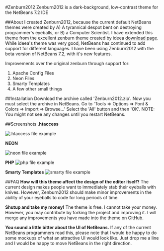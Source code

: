 #Zenburn2012
Zenburn2012 is a dark-background, low-contrast theme for the NetBeans 7.2 IDE

##About
I created Zenburn2012, because the current default NetBeans themes were created by A) A tyrannical despot bent on destroying programmer's eyeballs, or B) a Computer Scientist. I have extended this theme from the excellent zenburn theme created by ideea [download page](//forums.netbeans.org/topic29869.htmlhttps://github.com/paololus/NetBeans-Custom-Themes/downloads). While ideea's theme was very good, NetBeans has continued to add support for different languages. I have been using Zenburn2012 with the beta version of NetBeans 7.2, with it's new features.

Improvements over the original zenburn through support for:
1. Apache Config Files
2. Neon Files
3. Smarty Templates
4. A few other small things

##Installation
Download the archive called 'Zenburn2012.zip'. Now you must select the archive in NetBeans. Go to 'Tools => Options => Font & Colors => Import => Browse...' Select the 'All' button and then 'OK'. NOTE: You might not see any changes until you restart NetBeans.

##Screenshots
__.htaccess__

![.htaccess file example](//github.com/elimc/Zenburn2012/raw/master/samples/htaccess.jpg)

__NEON__

![neon file example](//github.com/elimc/Zenburn2012/raw/master/samples/neon.jpg)

__PHP__
![php file example](//github.com/elimc/Zenburn2012/raw/master/samples/php.jpg)

__Smarty Templates__
![smarty file example](//github.com/elimc/Zenburn2012/raw/master/samples/smarty.jpg)

##FAQ
__How will this theme affect the design of the editor itself?__
The current design makes people want to immediately stab their eyeballs with knives. However, Zenburn2012 should make minor improvements in the ability of your eyeballs to code for long periods of time. 

__Shutup and take my money!__
The theme is free. I cannot take your money. However, you may contribute by forking the project and improving it. I will merge any improvements you have made into the theme on GitHub.

__You sound a little bitter about the UI of NetBeans.__
If any of the current NetBeans programmers read this, please note that I would be happy to do some mockups of what an attractive UI would look like. Just drop me a line and I would be happy to move NetBeans in the right direction.